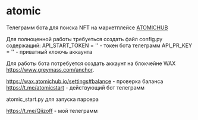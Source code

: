 # atomic

Телеграмм бота для поиска NFT на маркетплейсе [ATOMICHUB](https://wax.atomichub.io/)

Для полноценной работы требуеться создать файл config.py содержащий:
API_START_TOKEN = '' - токен бота телеграмм
API_PR_KEY = '' - приватный клоючь аккаунта 

Для работы бота потребуется создать аккаунт на блокчейне WAX https://www.greymass.com/anchor.

https://wax.atomichub.io/settings#balance - проверка баланса
https://t.me/atomicstart - действующий бот телеграмм


atomic_start.py для запуска парсера


https://t.me/Qiizoff - мой телеграмм